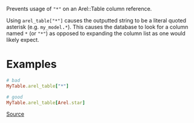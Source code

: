 
Prevents usage of `"*"` on an Arel::Table column reference.

Using `arel_table["*"]` causes the outputted string to be a literal
quoted asterisk (e.g. <tt>`my_model`.`*`</tt>). This causes the
database to look for a column named <tt>`*`</tt> (or `"*"`) as opposed
to expanding the column list as one would likely expect.

# Examples

```ruby
# bad
MyTable.arel_table["*"]

# good
MyTable.arel_table[Arel.star]
```

[Source](http://www.rubydoc.info/gems/rubocop/RuboCop/Cop/Rails/ArelStar)